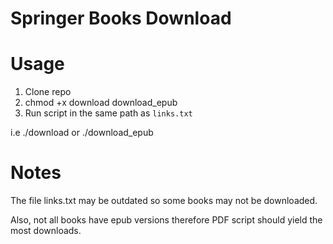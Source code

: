 # Springer Books Download

# Usage
1. Clone repo
2. chmod +x download download_epub
3. Run script in the same path as ```links.txt```

i.e ./download or ./download_epub

# Notes 
The file links.txt may be outdated so some books may not be downloaded.

Also, not all books have epub versions therefore PDF script should yield the most downloads.

